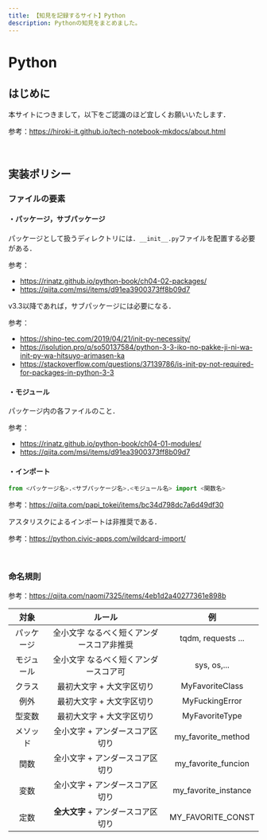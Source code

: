 ```yaml
---
title: 【知見を記録するサイト】Python
description: Pythonの知見をまとめました。
---
```


# Python

## はじめに

本サイトにつきまして，以下をご認識のほど宜しくお願いいたします．

参考：https://hiroki-it.github.io/tech-notebook-mkdocs/about.html

<br>

## 実装ポリシー

### ファイルの要素

#### ・パッケージ，サブパッケージ

パッケージとして扱うディレクトリには．```__init__.py```ファイルを配置する必要がある．

参考：

- https://rinatz.github.io/python-book/ch04-02-packages/
- https://qiita.com/msi/items/d91ea3900373ff8b09d7

v3.3以降であれば，サブパッケージには必要になる．

参考：

- https://shino-tec.com/2019/04/21/init-py-necessity/
- https://isolution.pro/q/so50137584/python-3-3-iko-no-pakke-ji-ni-wa-init-py-wa-hitsuyo-arimasen-ka
- https://stackoverflow.com/questions/37139786/is-init-py-not-required-for-packages-in-python-3-3

#### ・モジュール

パッケージ内の各ファイルのこと．

参考：

- https://rinatz.github.io/python-book/ch04-01-modules/
- https://qiita.com/msi/items/d91ea3900373ff8b09d7

#### ・インポート

```python
from <パッケージ名>.<サブパッケージ名>.<モジュール名> import <関数名>
```

参考：https://qiita.com/papi_tokei/items/bc34d798dc7a6d49df30

アスタリスクによるインポートは非推奨である．

参考：https://python.civic-apps.com/wildcard-import/

<br>

### 命名規則

参考：https://qiita.com/naomi7325/items/4eb1d2a40277361e898b

|    対象    |                  ルール                   |          例          |
| :--------: | :---------------------------------------: | :------------------: |
| パッケージ | 全小文字 なるべく短くアンダースコア非推奨 |  tqdm, requests ...  |
| モジュール |   全小文字 なるべく短くアンダースコア可   |     sys, os,...      |
|   クラス   |         最初大文字 + 大文字区切り         |   MyFavoriteClass    |
|    例外    |         最初大文字 + 大文字区切り         |    MyFuckingError    |
|   型変数   |         最初大文字 + 大文字区切り         |    MyFavoriteType    |
|  メソッド  |      全小文字 + アンダースコア区切り      |  my_favorite_method  |
|    関数    |      全小文字 + アンダースコア区切り      | my_favorite_funcion  |
|    変数    |      全小文字 + アンダースコア区切り      | my_favorite_instance |
|    定数    |    **全大文字** + アンダースコア区切り    |  MY_FAVORITE_CONST   |
